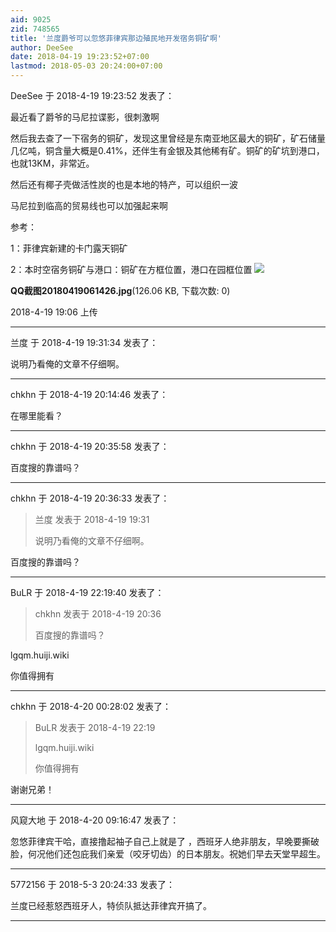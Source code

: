 ```yaml
---
aid: 9025
zid: 748565
title: '兰度爵爷可以忽悠菲律宾那边殖民地开发宿务铜矿啊'
author: DeeSee
date: 2018-04-19 19:23:52+07:00
lastmod: 2018-05-03 20:24:00+07:00
---
```


DeeSee 于 2018-4-19 19:23:52 发表了：

最近看了爵爷的马尼拉谍影，很刺激啊

然后我去查了一下宿务的铜矿，发现这里曾经是东南亚地区最大的铜矿，矿石储量几亿吨，铜含量大概是0.41%，还伴生有金银及其他稀有矿。铜矿的矿坑到港口，也就13KM，非常近。

然后还有椰子壳做活性炭的也是本地的特产，可以组织一波

马尼拉到临高的贸易线也可以加强起来啊

参考：

1：菲律宾新建的卡门露天铜矿

2：本时空宿务铜矿与港口：铜矿在方框位置，港口在园框位置 ![](https://cdn.jsdelivr.net/gh/lzjluzijie/beichao@main/static/img/190630f6z6ex55d0z7o7bq.jpg)



**QQ截图20180419061426.jpg**(126.06 KB, 下载次数: 0)



2018-4-19 19:06 上传

---------

兰度 于 2018-4-19 19:31:34 发表了：

说明乃看俺的文章不仔细啊。

---------

chkhn 于 2018-4-19 20:14:46 发表了：

在哪里能看？

---------

chkhn 于 2018-4-19 20:35:58 发表了：

百度搜的靠谱吗？

---------

chkhn 于 2018-4-19 20:36:33 发表了：

> 兰度 发表于 2018-4-19 19:31
> 
> 说明乃看俺的文章不仔细啊。



百度搜的靠谱吗？

---------

BuLR 于 2018-4-19 22:19:40 发表了：

> chkhn 发表于 2018-4-19 20:36
> 
> 百度搜的靠谱吗？



lgqm.huiji.wiki

你值得拥有

---------

chkhn 于 2018-4-20 00:28:02 发表了：

> BuLR 发表于 2018-4-19 22:19
> 
> lgqm.huiji.wiki
> 
> 你值得拥有



谢谢兄弟！

---------

风窥大地 于 2018-4-20 09:16:47 发表了：

忽悠菲律宾干哈，直接撸起袖子自己上就是了 ，西班牙人绝非朋友，早晚要撕破脸，何况他们还包庇我们亲爱（咬牙切齿）的日本朋友。祝她们早去天堂早超生。

---------

5772156 于 2018-5-3 20:24:33 发表了：

兰度已经惹怒西班牙人，特侦队抵达菲律宾开搞了。

---------


